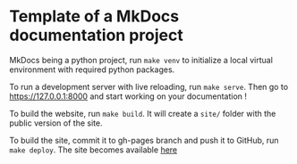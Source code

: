 # Template of a MkDocs documentation project

MkDocs being a python project, run `make venv` to initialize a local virtual environment with required python packages.

To run a development server with live reloading, run `make serve`. Then go to https://127.0.0.1:8000 and start working on your documentation !

To build the website, run `make build`. It will create a `site/` folder with the public version of the site.

To build the site, commit it to gh-pages branch and push it to GitHub, run `make deploy`. The site becomes available [here](https://cea-hpc.github.io/NabLab/)
